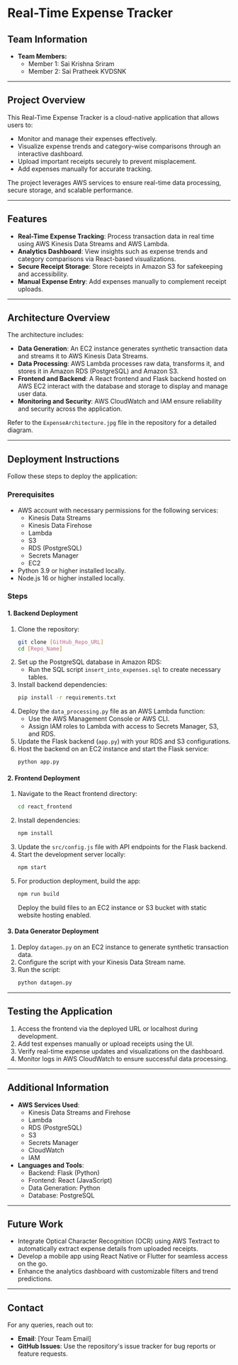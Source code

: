 # Real-Time Expense Tracker

## Team Information
- **Team Members:**
  - Member 1: Sai Krishna Sriram
  - Member 2: Sai Pratheek KVDSNK

---

## Project Overview
This Real-Time Expense Tracker is a cloud-native application that allows users to:
- Monitor and manage their expenses effectively.
- Visualize expense trends and category-wise comparisons through an interactive dashboard.
- Upload important receipts securely to prevent misplacement.
- Add expenses manually for accurate tracking.

The project leverages AWS services to ensure real-time data processing, secure storage, and scalable performance.

---

## Features
- **Real-Time Expense Tracking**: Process transaction data in real time using AWS Kinesis Data Streams and AWS Lambda.
- **Analytics Dashboard**: View insights such as expense trends and category comparisons via React-based visualizations.
- **Secure Receipt Storage**: Store receipts in Amazon S3 for safekeeping and accessibility.
- **Manual Expense Entry**: Add expenses manually to complement receipt uploads.

---

## Architecture Overview
The architecture includes:
- **Data Generation**: An EC2 instance generates synthetic transaction data and streams it to AWS Kinesis Data Streams.
- **Data Processing**: AWS Lambda processes raw data, transforms it, and stores it in Amazon RDS (PostgreSQL) and Amazon S3.
- **Frontend and Backend**: A React frontend and Flask backend hosted on AWS EC2 interact with the database and storage to display and manage user data.
- **Monitoring and Security**: AWS CloudWatch and IAM ensure reliability and security across the application.

Refer to the `ExpenseArchitecture.jpg` file in the repository for a detailed diagram.

---

## Deployment Instructions
Follow these steps to deploy the application:

### Prerequisites
- AWS account with necessary permissions for the following services:
  - Kinesis Data Streams
  - Kinesis Data Firehose
  - Lambda
  - S3
  - RDS (PostgreSQL)
  - Secrets Manager
  - EC2
- Python 3.9 or higher installed locally.
- Node.js 16 or higher installed locally.

### Steps
#### 1. Backend Deployment
1. Clone the repository:
   ```bash
   git clone [GitHub_Repo_URL]
   cd [Repo_Name]
   ```
2. Set up the PostgreSQL database in Amazon RDS:
   - Run the SQL script `insert_into_expenses.sql` to create necessary tables.
3. Install backend dependencies:
   ```bash
   pip install -r requirements.txt
   ```
4. Deploy the `data_processing.py` file as an AWS Lambda function:
   - Use the AWS Management Console or AWS CLI.
   - Assign IAM roles to Lambda with access to Secrets Manager, S3, and RDS.
5. Update the Flask backend (`app.py`) with your RDS and S3 configurations.
6. Host the backend on an EC2 instance and start the Flask service:
   ```bash
   python app.py
   ```

#### 2. Frontend Deployment
1. Navigate to the React frontend directory:
   ```bash
   cd react_frontend
   ```
2. Install dependencies:
   ```bash
   npm install
   ```
3. Update the `src/config.js` file with API endpoints for the Flask backend.
4. Start the development server locally:
   ```bash
   npm start
   ```
5. For production deployment, build the app:
   ```bash
   npm run build
   ```
   Deploy the build files to an EC2 instance or S3 bucket with static website hosting enabled.

#### 3. Data Generator Deployment
1. Deploy `datagen.py` on an EC2 instance to generate synthetic transaction data.
2. Configure the script with your Kinesis Data Stream name.
3. Run the script:
   ```bash
   python datagen.py
   ```

---

## Testing the Application
1. Access the frontend via the deployed URL or localhost during development.
2. Add test expenses manually or upload receipts using the UI.
3. Verify real-time expense updates and visualizations on the dashboard.
4. Monitor logs in AWS CloudWatch to ensure successful data processing.

---

## Additional Information
- **AWS Services Used**:
  - Kinesis Data Streams and Firehose
  - Lambda
  - RDS (PostgreSQL)
  - S3
  - Secrets Manager
  - CloudWatch
  - IAM
- **Languages and Tools**:
  - Backend: Flask (Python)
  - Frontend: React (JavaScript)
  - Data Generation: Python
  - Database: PostgreSQL

---

## Future Work
- Integrate Optical Character Recognition (OCR) using AWS Textract to automatically extract expense details from uploaded receipts.
- Develop a mobile app using React Native or Flutter for seamless access on the go.
- Enhance the analytics dashboard with customizable filters and trend predictions.

---

## Contact
For any queries, reach out to:
- **Email**: [Your Team Email]
- **GitHub Issues**: Use the repository's issue tracker for bug reports or feature requests.


